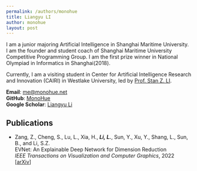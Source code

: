 ```yaml
---
permalink: /authors/monohue
title: Liangyu LI
author: monohue
layout: post
---
```


I am a junior majoring Artificial Intelligence in Shanghai Maritime University. I am the founder and student coach of Shanghai Maritime University Competitive Programming Group. I am the first prize winner in National Olympiad in Informatics in Shanghai(2018).

<!-- more -->

Currently, I am a visiting student in Center for Artificial Intelligence Research and Innovation (CAIRI) in Westlake University, led by [Prof. Stan Z. LI](https://en.westlake.edu.cn/faculty/stan-zq-li.html).

**Email**: [me@monohue.net](mailto:me@monohue.net)  
**GitHub**: [MonoHue](https://github.com/MonoHue)  
**Google Scholar**: [Liangyu Li](https://scholar.google.com/citations?user=AcMka74AAAAJ)

## Publications

[//]: # (style - IEEE proceedings)

- Zang, Z., Cheng, S., Lu, L., Xia, H., ***Li, L.***, Sun, Y., Xu, Y., Shang, L., Sun, B., and Li, S.Z.  
EVNet: An Explainable Deep Network for Dimension Reduction  
_IEEE Transactions on Visualization and Computer Graphics_, 2022  
[[arXiv](https://arxiv.org/pdf/2211.15478.pdf)]